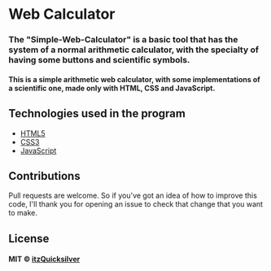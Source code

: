 # Web Calculator

### The "Simple-Web-Calculator" is a basic tool that has the system of a normal arithmetic calculator, with the specialty of having some buttons and scientific symbols.



#### This is a simple arithmetic web calculator, with some implementations of a scientific one, made only with HTML, CSS and JavaScript.



## Technologies used in the program

- [HTML5](https://developer.mozilla.org/en-US/docs/Web/HTML)
- [CSS3](https://www.w3.org/Style/CSS/Overview.en.html)
- [JavaScript](https://www.javascript.com/)


## Contributions

Pull requests are welcome. So if you've got an idea of how to improve this code, I'll thank you for opening an issue to check that change that you want to make.





## License

#### MIT © [itzQuicksilver](https://github.com/QuicksilverYT)
